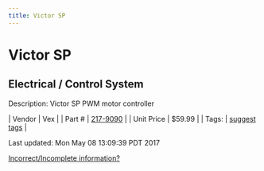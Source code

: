 ```yaml
---
title: Victor SP
---
```


# Victor SP
## Electrical / Control System
Description: 	Victor SP PWM motor controller 

| Vendor | Vex | 
| Part # | [217-9090](http://www.vexrobotics.com/vexpro/motors-electronics/217-9090.html) | 
| Unit Price | $59.99 | 
| Tags: | [suggest tags](https://docs.google.com/forms/d/e/1FAIpQLSeWyY8v3RgOty-MyWmh9U0iivNYN_molChYyS-0U-o-kOAv_g/viewform) | 

Last updated: Mon May 08 13:09:39 PDT 2017

 [Incorrect/Incomplete information?](https://docs.google.com/forms/d/e/1FAIpQLSeWyY8v3RgOty-MyWmh9U0iivNYN_molChYyS-0U-o-kOAv_g/viewform)